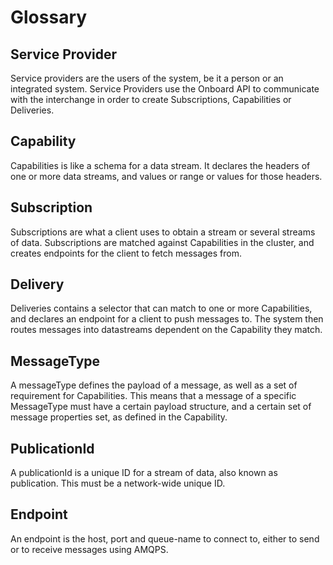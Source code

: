 # Glossary

## Service Provider
Service providers are the users of the system, be it a person or an integrated system. Service Providers use the Onboard API to communicate with the interchange in order to create Subscriptions, Capabilities or Deliveries.

## Capability
Capabilities is like a schema for a data stream. It declares the headers of one or more data streams, and values or range or values for those headers.

## Subscription
Subscriptions are what a client uses to obtain a stream or several streams of data. Subscriptions are matched against Capabilities in the cluster, and creates endpoints for the client to fetch messages from.

## Delivery
Deliveries contains a selector that can match to one or more Capabilities, and declares an endpoint for a client to push messages to. The system then routes messages into datastreams dependent on the Capability they match. 

## MessageType 
A messageType defines the payload of a message, as well as a set of requirement for Capabilities. This means that a message of a specific MessageType must
have a certain payload structure, and a certain set of message properties set, as defined in the Capability.
## PublicationId
A publicationId is a unique ID for a stream of data, also known as publication. This must be a network-wide unique ID.
## Endpoint
An endpoint is the host, port and queue-name to connect to, either to send or to receive messages using AMQPS.

